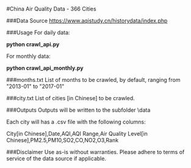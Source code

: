 ﻿#China Air Quality Data - 366 Cities

###Data Source
https://www.aqistudy.cn/historydata/index.php

###Usage
For daily data:

**python crawl_api.py**

For monthly data:

**python crawl_api_monthly.py**

###months.txt
List of months to be crawled, by default, ranging from "2013-01" to "2017-01"

###city.txt
List of cities [in Chinese] to be crawled.

###Outputs
Outputs will be written to the subfolder \data

Each city will has a .csv file with the following columns:

City[in Chinese],Date,AQI,AQI Range,Air Quality Level[in Chinese],PM2.5,PM10,SO2,CO,NO2,O3,Rank

###Disclaimer
Use as-is without warranties. Please adhere to terms of service of the data source if applicable.

